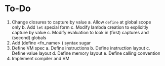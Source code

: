 # To-Do

1. Change closures to capture by value
   a. Allow `define` at global scope only
   b. Add `let` special form
   c. Modify lambda creation to explicitly capture by value
   c. Modify evaluation to look in (first) captures and (second) globals
2. Add (define <fn_name> <body>) syntax sugar
3. Define VM spec
   a. Define instructions
   b. Define instruction layout
   c. Define value layout
   d. Define memory layout
   e. Define calling convention
4. Implement compiler and VM
